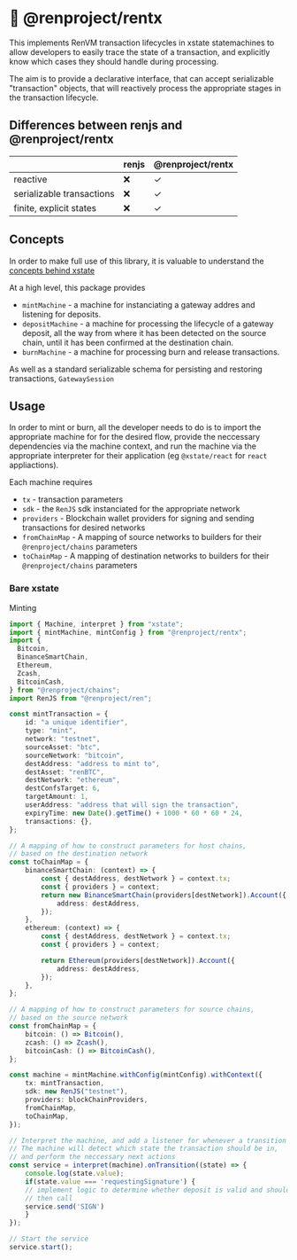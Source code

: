 # 🤖 @renproject/rentx
This implements RenVM transaction lifecycles in xstate statemachines to allow developers to easily trace the state of a transaction, and explicitly know which cases they should handle during processing.

The aim is to provide a declarative interface, that can accept serializable "transaction" objects, that will reactively process the appropriate stages in the transaction lifecycle.

## Differences between renjs and @renproject/rentx

|                           | renjs | @renproject/rentx  |
| ------------------------- | ----- | ------------------ |
| reactive                  | ❌    | ✓                  |
| serializable transactions | ❌    | ✓                  |
| finite, explicit states   | ❌    | ✓                  |

## Concepts
In order to make full use of this library, it is valuable to understand the [concepts behind xstate](https://xstate.js.org/docs/about/concepts.html#finite-state-machines)

At a high level, this package provides 
* `mintMachine` - a machine for instanciating a gateway addres and listening for deposits.
* `depositMachine` - a machine for processing the lifecycle of a gateway deposit, all the way from where it has been detected on the source chain, until it has been confirmed at the destination chain.
* `burnMachine` - a machine for processing burn and release transactions.

As well as a standard serializable schema for persisting and restoring transactions,  `GatewaySession`

## Usage
In order to mint or burn, all the developer needs to do is to import the appropriate machine for for the desired flow, provide the neccessary dependencies via the machine context, and run the machine via the appropriate interpreter for their application (eg `@xstate/react` for `react` appliactions).

Each machine requires
* `tx` - transaction parameters 
* `sdk` - the `RenJS` sdk instanciated for the appropriate network
* `providers` - Blockchain wallet providers for signing and sending transactions for desired networks
* `fromChainMap` - A mapping of source networks to builders for their `@renproject/chains` parameters 
* `toChainMap` - A mapping of destination networks to builders for their `@renproject/chains` parameters

### Bare xstate
Minting
```typescript
import { Machine, interpret } from "xstate";
import { mintMachine, mintConfig } from "@renproject/rentx";
import {
  Bitcoin,
  BinanceSmartChain,
  Ethereum,
  Zcash,
  BitcoinCash,
} from "@renproject/chains";
import RenJS from "@renproject/ren";

const mintTransaction = {
    id: "a unique identifier",
    type: "mint",
    network: "testnet",
    sourceAsset: "btc",
    sourceNetwork: "bitcoin",
    destAddress: "address to mint to",
    destAsset: "renBTC",
    destNetwork: "ethereum",
    destConfsTarget: 6,
    targetAmount: 1,
    userAddress: "address that will sign the transaction",
    expiryTime: new Date().getTime() + 1000 * 60 * 60 * 24,
    transactions: {},
};

// A mapping of how to construct parameters for host chains,
// based on the destination network
const toChainMap = {
    binanceSmartChain: (context) => {
        const { destAddress, destNetwork } = context.tx;
        const { providers } = context;
        return new BinanceSmartChain(providers[destNetwork]).Account({
            address: destAddress,
        });
    },
    ethereum: (context) => {
        const { destAddress, destNetwork } = context.tx;
        const { providers } = context;

        return Ethereum(providers[destNetwork]).Account({
            address: destAddress,
        });
    },
};

// A mapping of how to construct parameters for source chains,
// based on the source network
const fromChainMap = {
    bitcoin: () => Bitcoin(),
    zcash: () => Zcash(),
    bitcoinCash: () => BitcoinCash(),
};

const machine = mintMachine.withConfig(mintConfig).withContext({
    tx: mintTransaction,
    sdk: new RenJS("testnet"),
    providers: blockChainProviders,
    fromChainMap,
    toChainMap,
});

// Interpret the machine, and add a listener for whenever a transition occurs.
// The machine will detect which state the transaction should be in,
// and perform the neccessary next actions
const service = interpret(machine).onTransition((state) => {
    console.log(state.value);
    if(state.value === 'requestingSignature') {
    // implement logic to determine whether deposit is valid and should be signed
    // then call 
    service.send('SIGN')
    }
});

// Start the service
service.start();
```
